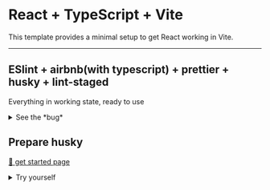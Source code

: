 # React + TypeScript + Vite

This template provides a minimal setup to get React working in Vite.

---

## ESlint + airbnb(with typescript) + prettier + husky + lint-staged

Everything in working state, ready to use

<details>
  <summary>See the *bug*</summary>
  I couldn't figure out how to not include this rule
  `vite` should be in devDep. but eslint tells, that it needs to be in regular Dependencies

> So this works just fine

```cjs
rules: {
    'import/no-extraneous-dependencies': [
      'error',
      {
        devDependencies: ['vite.config.ts'],
        optionalDependencies: ['vite.config.ts'],
        peerDependencies: ['vite.config.ts'],
      },
    ],
  },
```

</details>

## Prepare husky

[🐶 get started page](https://typicode.github.io/husky/get-started.html)


<details>
  <summary>Try yourself</summary>

### First

Creates .husky folder

```bash
  npx husky init
```

### Second

_Prepare_ husky files

```bash
  npm run prepare
```

### Third

Create file `pre-commit` inside folder `.husky`

```bash
  touch .husky/pre-commit
```

### Finaly

Add `npx lint-staged` inside file `pre-commit`

**Try to Commit**
</details>
